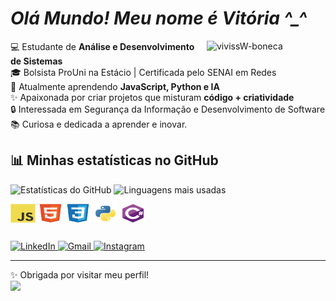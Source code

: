 # *Olá Mundo! Meu nome é Vitória ^_^*
<img align="right" alt="vivissW-boneca" src="https://github.com/user-attachments/assets/a3294c0d-1a13-4520-a0f3-8437ee9c3ef0" width="190">


💻  Estudante de **Análise e Desenvolvimento de Sistemas**  
🎓 Bolsista ProUni na Estácio | Certificada pelo SENAI em Redes   
🌱 Atualmente aprendendo **JavaScript, Python e IA**       
✨ Apaixonada por criar projetos que misturam **código + criatividade**      
🔒 Interessada em Segurança da Informação e Desenvolvimento de Software    
📚 Curiosa e dedicada a aprender e inovar.



## 📊 Minhas estatísticas no GitHub
![Estatísticas do GitHub](https://github-readme-stats.vercel.app/api?username=vivissW&show_icons=true&bg_color=1e1e2f&text_color=cfcfcf&icon_color=ff79c6&title_color=ff79c6) ![Linguagens mais usadas](https://github-readme-stats.vercel.app/api/top-langs/?username=vivissW&layout=compact&bg_color=1e1e2f&text_color=cfcfcf&title_color=ff79c6) 

<div style="display: inline-block;">
  <img align="center" alt="Vivi-Js" height="30" width="40" src="https://raw.githubusercontent.com/devicons/devicon/master/icons/javascript/javascript-original.svg">
  <img align="center" alt="Vivi-HTML" height="30" width="40" src="https://raw.githubusercontent.com/devicons/devicon/master/icons/html5/html5-original.svg">
  <img align="center" alt="Vivi-CSS" height="30" width="40" src="https://raw.githubusercontent.com/devicons/devicon/master/icons/css3/css3-original.svg">
  <img align="center" alt="Vivi-Python" height="30" width="40" src="https://raw.githubusercontent.com/devicons/devicon/master/icons/python/python-original.svg">
  <img align="center" alt="Vivi-C++" height="30" width="40" src="https://raw.githubusercontent.com/devicons/devicon/master/icons/csharp/csharp-original.svg"
  


</div>

##


<div>
  <!-- LinkedIn -->
  <a href="https://www.linkedin.com/in/vit%C3%B3ria-winner-b882b926b/" target="_blank">
    <img src="https://img.shields.io/badge/LinkedIn-0A66C2?style=for-the-badge&logo=linkedin&logoColor=ffffff" alt="LinkedIn"/>
  </a>

  <!-- Gmail -->
  <a href="vitoriawinner1182@gmail.com" target="_blank">
    <img src="https://img.shields.io/badge/Gmail-D14836?style=for-the-badge&logo=gmail&logoColor=ffffff" alt="Gmail"/>
  </a>

  <!-- Instagram -->
  <a href="https://www.instagram.com/viviss_06/" target="_blank">
    <img src="https://img.shields.io/badge/Instagram-E4405F?style=for-the-badge&logo=instagram&logoColor=ffffff" alt="Instagram"/>
  </a>
</div>



</div>



---
✨ Obrigada por visitar meu perfil!  
<img src="https://media.giphy.com/media/hvRJCLFzcasrR4ia7z/giphy.gif" width="40px">  
